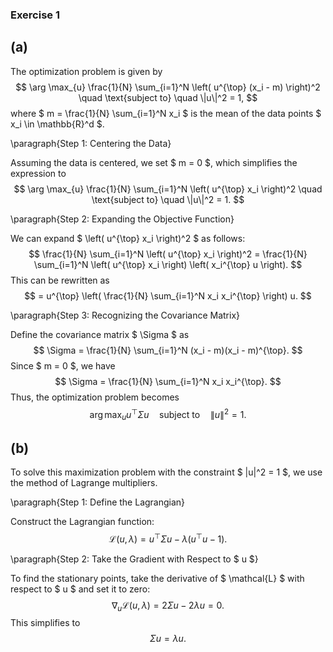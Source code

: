### Exercise 1

## (a)

The optimization problem is given by
$$
\arg \max_{u} \frac{1}{N} \sum_{i=1}^N \left( u^{\top} (x_i - m) \right)^2 \quad \text{subject to} \quad \|u\|^2 = 1,
$$
where $ m = \frac{1}{N} \sum_{i=1}^N x_i $ is the mean of the data points $ x_i \in \mathbb{R}^d $.

\paragraph{Step 1: Centering the Data}

Assuming the data is centered, we set $ m = 0 $, which simplifies the expression to
$$
\arg \max_{u} \frac{1}{N} \sum_{i=1}^N \left( u^{\top} x_i \right)^2 \quad \text{subject to} \quad \|u\|^2 = 1.
$$

\paragraph{Step 2: Expanding the Objective Function}

We can expand $ \left( u^{\top} x_i \right)^2 $ as follows:
$$
\frac{1}{N} \sum_{i=1}^N \left( u^{\top} x_i \right)^2 = \frac{1}{N} \sum_{i=1}^N \left( u^{\top} x_i \right) \left( x_i^{\top} u \right).
$$
This can be rewritten as
$$
= u^{\top} \left( \frac{1}{N} \sum_{i=1}^N x_i x_i^{\top} \right) u.
$$

\paragraph{Step 3: Recognizing the Covariance Matrix}

Define the covariance matrix $ \Sigma $ as
$$
\Sigma = \frac{1}{N} \sum_{i=1}^N (x_i - m)(x_i - m)^{\top}.
$$
Since $ m = 0 $, we have
$$
\Sigma = \frac{1}{N} \sum_{i=1}^N x_i x_i^{\top}.
$$
Thus, the optimization problem becomes
$$
\arg \max_{u} u^{\top} \Sigma u \quad \text{subject to} \quad \|u\|^2 = 1.
$$

## (b)

To solve this maximization problem with the constraint $ \|u\|^2 = 1 $, we use the method of Lagrange multipliers.

\paragraph{Step 1: Define the Lagrangian}

Construct the Lagrangian function:
$$
\mathcal{L}(u, \lambda) = u^{\top} \Sigma u - \lambda \left( u^{\top} u - 1 \right).
$$

\paragraph{Step 2: Take the Gradient with Respect to $ u $}

To find the stationary points, take the derivative of $ \mathcal{L} $ with respect to $ u $ and set it to zero:
$$
\nabla_u \mathcal{L}(u, \lambda) = 2 \Sigma u - 2 \lambda u = 0.
$$
This simplifies to
$$
\Sigma u = \lambda u.
$$